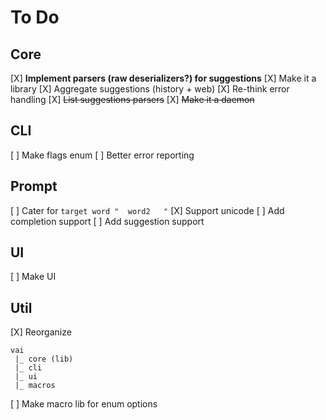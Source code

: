 # To Do

## Core
  [X] **Implement parsers (raw deserializers?) for suggestions**
  [X] Make it a library
  [X] Aggregate suggestions (history + web)
  [X] Re-think error handling
  [X] ~~List suggestions parsers~~
  [X] ~~Make it a daemon~~

## CLI
  [ ] Make flags enum
  [ ] Better error reporting
  
## Prompt
  [ ] Cater for `target word "  word2   "`
  [X] Support unicode
  [ ] Add completion support
  [ ] Add suggestion support
  
## UI
  [ ] Make UI
  
## Util
  [X] Reorganize
```
vai
 |_ core (lib)
 |_ cli
 |_ ui
 |_ macros
```
  [ ] Make macro lib for enum options
